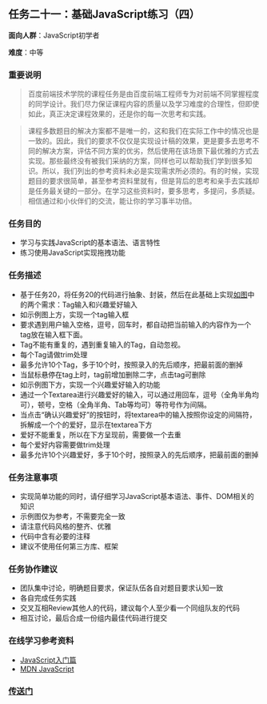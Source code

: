 ## 任务二十一：基础JavaScript练习（四）

<strong>面向人群</strong>：JavaScript初学者

<strong>难度</strong>：中等

### 重要说明

> 百度前端技术学院的课程任务是由百度前端工程师专为对前端不同掌握程度的同学设计。我们尽力保证课程内容的质量以及学习难度的合理性，但即使如此，真正决定课程效果的，还是你的每一次思考和实践。

> 课程多数题目的解决方案都不是唯一的，这和我们在实际工作中的情况也是一致的。因此，我们的要求不仅仅是实现设计稿的效果，更是要多去思考不同的解决方案，评估不同方案的优劣，然后使用在该场景下最优雅的方式去实现。那些最终没有被我们采纳的方案，同样也可以帮助我们学到很多知识。所以，我们列出的参考资料未必是实现需求所必须的。有的时候，实现题目的要求很简单，甚至参考资料里就有，但是背后的思考和亲手去实践却是任务最关键的一部分。在学习这些资料时，要多思考，多提问，多质疑。相信通过和小伙伴们的交流，能让你的学习事半功倍。

### 任务目的

* 学习与实践JavaScript的基本语法、语言特性
* 练习使用JavaScript实现拖拽功能

### 任务描述

* 基于任务20，将任务20的代码进行抽象、封装，然后在此基础上实现[如图](http://7xrp04.com1.z0.glb.clouddn.com/task_2_21_1.jpg)中的两个需求：Tag输入和兴趣爱好输入
* 如示例图上方，实现一个tag输入框
* 要求遇到用户输入空格，逗号，回车时，都自动把当前输入的内容作为一个tag放在输入框下面。
* Tag不能有重复的，遇到重复输入的Tag，自动忽视。
* 每个Tag请做trim处理
* 最多允许10个Tag，多于10个时，按照录入的先后顺序，把最前面的删掉
* 当鼠标悬停在tag上时，tag前增加删除二字，点击tag可删除
* 如示例图下方，实现一个兴趣爱好输入的功能
* 通过一个Textarea进行兴趣爱好的输入，可以通过用回车，逗号（全角半角均可），顿号，空格（全角半角、Tab等均可）等符号作为间隔。
* 当点击“确认兴趣爱好”的按钮时，将textarea中的输入按照你设定的间隔符，拆解成一个个的爱好，显示在textarea下方
* 爱好不能重复，所以在下方呈现前，需要做一个去重
* 每个爱好内容需要做trim处理
* 最多允许10个兴趣爱好，多于10个时，按照录入的先后顺序，把最前面的删掉

### 任务注意事项

* 实现简单功能的同时，请仔细学习JavaScript基本语法、事件、DOM相关的知识
* 示例图仅为参考，不需要完全一致
* 请注意代码风格的整齐、优雅
* 代码中含有必要的注释
* 建议不使用任何第三方库、框架

 ### 任务协作建议

* 团队集中讨论，明确题目要求，保证队伍各自对题目要求认知一致
* 各自完成任务实践
* 交叉互相Review其他人的代码，建议每个人至少看一个同组队友的代码
* 相互讨论，最后合成一份组内最佳代码进行提交

### 在线学习参考资料

* [JavaScript入门篇](http://www.imooc.com/view/36)
* [MDN JavaScript](https://developer.mozilla.org/zh-CN/docs/Web/JavaScript)

### [传送门](http://ife.baidu.com/task/detail?taskId=21)
